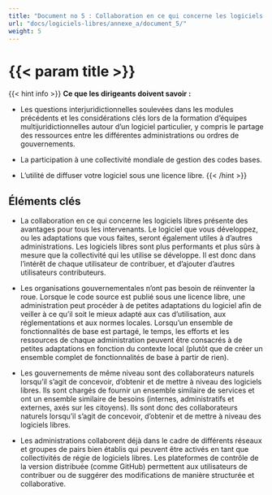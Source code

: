 ```yaml
---
title: "Document no 5 : Collaboration en ce qui concerne les logiciels libres"
url: "docs/logiciels-libres/annexe_a/document_5/"
weight: 5
---
```


# {{< param title >}}

{{< hint info >}}
**Ce que les dirigeants doivent savoir :**

- Les questions interjuridictionnelles soulevées dans les modules précédents et les considérations clés lors de la formation d’équipes multijuridictionnelles autour d’un logiciel particulier, y compris le partage des ressources entre les différentes administrations ou ordres de gouvernements.

- La participation à une collectivité mondiale de gestion des codes bases.

- L’utilité de diffuser votre logiciel sous une licence libre.
{{< /hint >}}

## Éléments clés

- La collaboration en ce qui concerne les logiciels libres présente des avantages pour tous les intervenants. Le logiciel que vous développez, ou les adaptations que vous faites, seront également utiles à d’autres administrations. Les logiciels libres sont plus performants et plus sûrs à mesure que la collectivité qui les utilise se développe. Il est donc dans l’intérêt de chaque utilisateur de contribuer, et d’ajouter d’autres utilisateurs contributeurs.

- Les organisations gouvernementales n’ont pas besoin de réinventer la roue. Lorsque le code source est publié sous une licence libre, une administration peut procéder à de petites adaptations du logiciel afin de veiller à ce qu’il soit le mieux adapté aux cas d’utilisation, aux réglementations et aux normes locales. Lorsqu’un ensemble de fonctionnalités de base est partagé, le temps, les efforts et les ressources de chaque administration peuvent être consacrés à de petites adaptations en fonction du contexte local (plutôt que de créer un ensemble complet de fonctionnalités de base à partir de rien).

- Les gouvernements de même niveau sont des collaborateurs naturels lorsqu’il s’agit de concevoir, d’obtenir et de mettre à niveau des logiciels libres. Ils sont chargés de fournir un ensemble similaire de services et ont un ensemble similaire de besoins (internes, administratifs et externes, axés sur les citoyens). Ils sont donc des collaborateurs naturels lorsqu’il s’agit de concevoir, d’obtenir et de mettre à niveau des logiciels libres.

- Les administrations collaborent déjà dans le cadre de différents réseaux et groupes de pairs bien établis qui peuvent être activés en tant que collectivités de régie de logiciels libres. Les plateformes de contrôle de la version distribuée (comme GitHub) permettent aux utilisateurs de contribuer ou de suggérer des modifications de manière structurée et collaborative.
